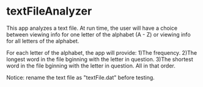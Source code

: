 # textFileAnalyzer
This app analyzes a text file. At run time, the user will have a choice between viewing info
for one letter of the alphabet (A - Z) or viewing info for all letters of the alphabet. 

For each letter of the alphabet, the app will provide:
1)The frequency.
2)The longest word in the file bginning with the letter in question.
3)The shortest word in the file bginning with the letter in question.
All in that order.

Notice: rename the text file as "textFile.dat" before testing.
